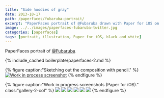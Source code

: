 ```yaml
---
title: "Side hoodies of gray"
date: 2013-10-17
path: /paperfaces/fubaruba-portrait/
excerpt: "PaperFaces portrait of @Fubaruba drawn with Paper for iOS on an iPad."
image: ../../images/paperfaces-fubaruba-twitter.jpg
categories: [paperfaces]
tags: [portrait, illustration, Paper for iOS, black and white]
---
```


PaperFaces portrait of [@Fubaruba](https://twitter.com/Fubaruba).

{% include_cached boilerplate/paperfaces-2.md %}

{% figure caption:"Sketching out the composition with pencil." %}
[![Work in process screenshot](../../images/paperfaces-fubaruba-process-1-750.jpg)](../../images/paperfaces-fubaruba-process-1-lg.jpg)
{% endfigure %}

{% figure caption:"Work in progress screenshots (Paper for iOS)." class:"gallery-2-col" %}
[![](../../images/paperfaces-fubaruba-process-2-600.jpg)](../../images/paperfaces-fubaruba-process-2-lg.jpg)
[![](../../images/paperfaces-fubaruba-process-3-600.jpg)](../../images/paperfaces-fubaruba-process-3-lg.jpg)
[![](../../images/paperfaces-fubaruba-process-4-600.jpg)](../../images/paperfaces-fubaruba-process-4-lg.jpg)
[![](../../images/paperfaces-fubaruba-process-5-600.jpg)](../../images/paperfaces-fubaruba-process-5-lg.jpg)
[![](../../images/paperfaces-fubaruba-process-6-600.jpg)](../../images/paperfaces-fubaruba-process-6-lg.jpg)
[![](../../images/paperfaces-fubaruba-process-7-600.jpg)](../../images/paperfaces-fubaruba-process-7-lg.jpg)
{% endfigure %}
